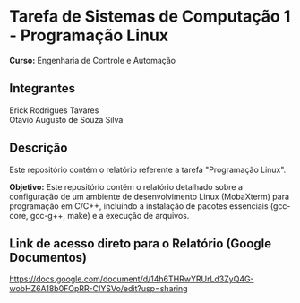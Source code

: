 # Tarefa de Sistemas de Computação 1 - Programação Linux

**Curso:** Engenharia de Controle e Automação 

## Integrantes
Erick Rodrigues Tavares  
Otavio Augusto de Souza Silva

## Descrição
Este repositório contém o relatório referente a tarefa "Programação Linux".

**Objetivo:**  Este repositório contém o relatório detalhado sobre a configuração de um ambiente de desenvolvimento Linux (MobaXterm) para programação em C/C++, incluindo a instalação de pacotes essenciais (gcc-core, gcc-g++, make) e a execução de arquivos.

## Link de acesso direto para o Relatório (Google Documentos) 
https://docs.google.com/document/d/14h6THRwYRUrLd3ZyQ4G-wobHZ6A18b0FOpRR-CIYSVo/edit?usp=sharing
